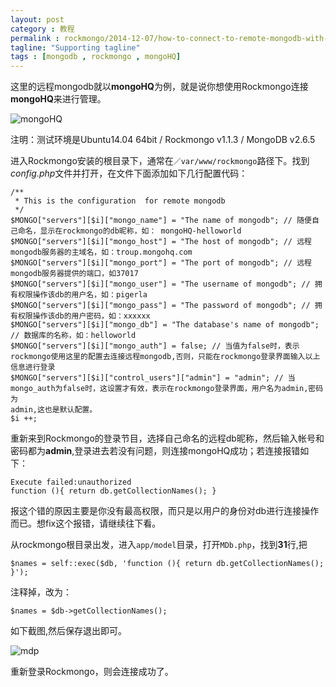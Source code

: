 ```yaml
---
layout: post
category : 教程
permalink : rockmongo/2014-12-07/how-to-connect-to-remote-mongodb-with-rockmongo/
tagline: "Supporting tagline"
tags : [mongodb , rockmongo , mongoHQ]
---
```


这里的远程mongodb就以**mongoHQ**为例，就是说你想使用Rockmongo连接**mongoHQ**来进行管理。

![mongoHQ](http://pigerla.com/assets/images/20141207/mongoHQ.png)

注明：测试环境是Ubuntu14.04 64bit / Rockmongo v1.1.3 / MongoDB v2.6.5

<!--break-->

进入Rockmongo安装的根目录下，通常在`／var/www/rockmongo`路径下。找到*config.php*文件并打开，在文件下面添加如下几行配置代码：

    /**
     * This is the configuration  for remote mongodb
     */
    $MONGO["servers"][$i]["mongo_name"] = "The name of mongodb"; // 随便自己命名，显示在rockmongo的db昵称，如： mongoHQ-helloworld
    $MONGO["servers"][$i]["mongo_host"] = "The host of mongodb"; // 远程mongodb服务器的主域名，如：troup.mongohq.com
    $MONGO["servers"][$i]["mongo_port"] = "The port of mongodb"; // 远程mongodb服务器提供的端口，如37017
    $MONGO["servers"][$i]["mongo_user"] = "The username of mongodb"; // 拥有权限操作该db的用户名，如：pigerla
    $MONGO["servers"][$i]["mongo_pass"] = "The password of mongodb"; // 拥有权限操作该db的用户密码，如：xxxxxx
    $MONGO["servers"][$i]["mongo_db"] = "The database's name of mongodb"; // 数据库的名称，如：helloworld
    $MONGO["servers"][$i]["mongo_auth"] = false; // 当值为false时，表示rockmongo使用这里的配置去连接远程mongodb,否则，只能在rockmongo登录界面输入以上信息进行登录
    $MONGO["servers"][$i]["control_users"]["admin"] = "admin"; // 当mongo_auth为false时，这设置才有效，表示在rockmongo登录界面，用户名为admin,密码为
    admin,这也是默认配置。
    $i ++;

重新来到Rockmongo的登录节目，选择自己命名的远程db昵称，然后输入帐号和密码都为**admin**,登录进去若没有问题，则连接mongoHQ成功；若连接报错如下：

    Execute failed:unauthorized
    function (){ return db.getCollectionNames(); }

报这个错的原因主要是你没有最高权限，而只是以用户的身份对db进行连接操作而已。想fix这个报错，请继续往下看。

从rockmongo根目录出发，进入`app/model`目录，打开`MDb.php`，找到**31**行,把

    $names = self::exec($db, 'function (){ return db.getCollectionNames(); }');
    
注释掉，改为：

    $names = $db->getCollectionNames();
    
如下截图,然后保存退出即可。

![mdp](http://pigerla.com/assets/images/20141207/mdp.png)

重新登录Rockmongo，则会连接成功了。


